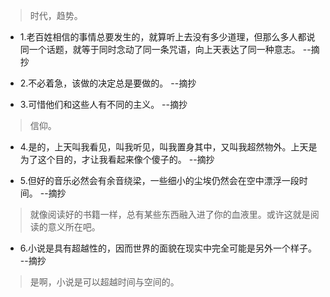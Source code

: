 >时代，趋势。

- 1.老百姓相信的事情总要发生的，就算听上去没有多少道理，但那么多人都说同一个话题，就等于同时念动了同一条咒语，向上天表达了同一种意志。 --摘抄

- 2.不必着急，该做的决定总是要做的。 --摘抄

- 3.可惜他们和这些人有不同的主义。 --摘抄

>信仰。

- 4.是的，上天叫我看见，叫我听见，叫我置身其中，又叫我超然物外。上天是为了这个目的，才让我看起来像个傻子的。 --摘抄

- 5.但好的音乐必然会有余音绕梁，一些细小的尘埃仍然会在空中漂浮一段时间。 --摘抄

>就像阅读好的书籍一样，总有某些东西融入进了你的血液里。或许这就是阅读的意义所在吧。

- 6.小说是具有超越性的，因而世界的面貌在现实中完全可能是另外一个样子。 --摘抄

>是啊，小说是可以超越时间与空间的。
